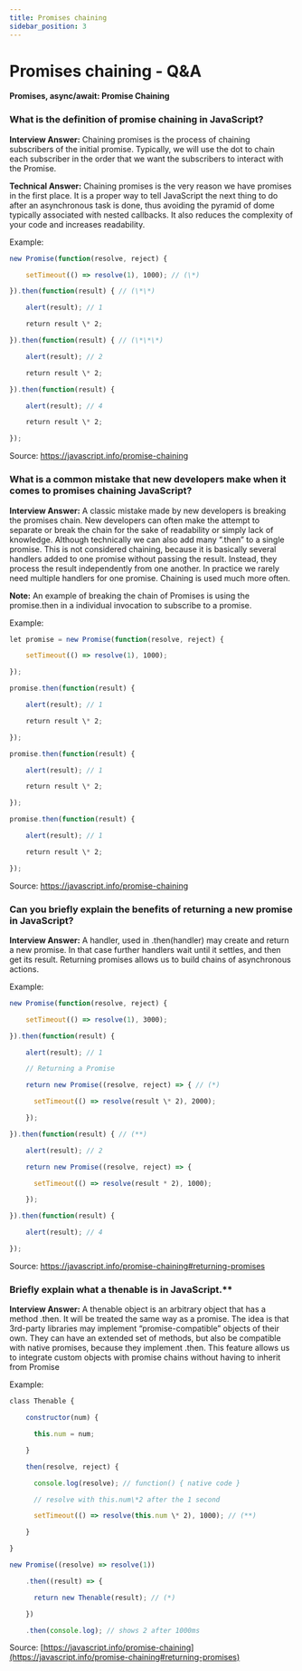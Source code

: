 ```yaml
---
title: Promises chaining
sidebar_position: 3
---
```


# Promises chaining - Q&A

**Promises, async/await: Promise Chaining**

### What is the definition of promise chaining in JavaScript?

**Interview Answer:** Chaining promises is the process of chaining subscribers of the initial promise. Typically, we will use the dot to chain each subscriber in the order that we want the subscribers to interact with the Promise.

**Technical Answer:** Chaining promises is the very reason we have promises in the first place. It is a proper way to tell JavaScript the next thing to do after an asynchronous task is done, thus avoiding the pyramid of dome typically associated with nested callbacks. It also reduces the complexity of your code and increases readability.

Example:

```js
new Promise(function(resolve, reject) {

    setTimeout(() => resolve(1), 1000); // (\*)

}).then(function(result) { // (\*\*)

    alert(result); // 1

    return result \* 2;

}).then(function(result) { // (\*\*\*)

    alert(result); // 2

    return result \* 2;

}).then(function(result) {

    alert(result); // 4

    return result \* 2;

});
```

Source: <https://javascript.info/promise-chaining>

### What is a common mistake that new developers make when it comes to promises chaining JavaScript?

**Interview Answer:** A classic mistake made by new developers is breaking the promises chain. New developers can often make the attempt to separate or break the chain for the sake of readability or simply lack of knowledge. Although technically we can also add many “.then” to a single promise. This is not considered chaining, because it is basically several handlers added to one promise without passing the result. Instead, they process the result independently from one another. In practice we rarely need multiple handlers for one promise. Chaining is used much more often.

**Note:** An example of breaking the chain of Promises is using the promise.then in a individual invocation to subscribe to a promise.

Example:

```js
let promise = new Promise(function(resolve, reject) {

    setTimeout(() => resolve(1), 1000);

});

promise.then(function(result) {

    alert(result); // 1

    return result \* 2;

});

promise.then(function(result) {

    alert(result); // 1

    return result \* 2;

});

promise.then(function(result) {

    alert(result); // 1

    return result \* 2;

});
```

Source: <https://javascript.info/promise-chaining>

### Can you briefly explain the benefits of returning a new promise in JavaScript?

**Interview Answer:** A handler, used in .then(handler) may create and return a new promise. In that case further handlers wait until it settles, and then get its result. Returning promises allows us to build chains of asynchronous actions.

Example:

```js
new Promise(function(resolve, reject) {

    setTimeout(() => resolve(1), 3000);

}).then(function(result) {

    alert(result); // 1

    // Returning a Promise

    return new Promise((resolve, reject) => { // (*)

      setTimeout(() => resolve(result \* 2), 2000);

    });

}).then(function(result) { // (**)

    alert(result); // 2

    return new Promise((resolve, reject) => {

      setTimeout(() => resolve(result * 2), 1000);

    });

}).then(function(result) {

    alert(result); // 4

});
```

Source: <https://javascript.info/promise-chaining#returning-promises>

### Briefly explain what a thenable is in JavaScript.\*\*

**Interview Answer:** A thenable object is an arbitrary object that has a method .then. It will be treated the same way as a promise. The idea is that 3rd-party libraries may implement “promise-compatible” objects of their own. They can have an extended set of methods, but also be compatible with native promises, because they implement .then. This feature allows us to integrate custom objects with promise chains without having to inherit from Promise

Example:

```js
class Thenable {

    constructor(num) {

      this.num = num;

    }

    then(resolve, reject) {

      console.log(resolve); // function() { native code }

      // resolve with this.num\*2 after the 1 second

      setTimeout(() => resolve(this.num \* 2), 1000); // (**)

    }

}

new Promise((resolve) => resolve(1))

    .then((result) => {

      return new Thenable(result); // (*)

    })

    .then(console.log); // shows 2 after 1000ms
```

Source: [https://javascript.info/promise-chaining](https://javascript.info/promise-chaining#returning-promises)
